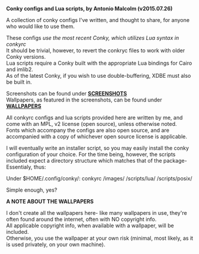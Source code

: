**Conky configs and Lua scripts, by Antonio Malcolm (v2015.07.26)**

A collection of conky configs I've written, and thought to share, for anyone who would like to use them.  

These configs *use the most recent Conky, which utilizes Lua syntax in conkyrc*  
It should be trivial, however, to revert the conkryc files to work with older Conky versions.  
Lua scripts require a Conky built with the appropriate Lua bindings for Cairo and imlib2.  
As of the latest Conky, if you wish to use double-buffering, XDBE must also be built in.  

Screenshots can be found under **[SCREENSHOTS](SCREENSHOTS)**  
Wallpapers, as featured in the screenshots, can be found under **[WALLPAPERS](WALLPAPERS)**  

All conkyrc configs and lua scripts provided here are written by me, and come with an MPL, v2 license (open source), unless otherwise noted.  
Fonts which accompany the configs are also open source, and are accompanied with a copy of whichever open source license is applicable.  

I will eventually write an installer script, so you may easily install the conky configuration of your choice.
For the time being, however, the scripts included expect a directory structure which matches that of the package-  
Essentialy, thus:

Under $HOME/.config/conky/: 
conkyrc
/images/
/scripts/lua/
/scripts/posix/

Simple enough, yes?


**A NOTE ABOUT THE WALLPAPERS**

I don't create all the wallpapers here- like many wallpapers in use, they're often found around the internet, often with NO copyright info.  
All applicable copyright info, when available with a wallpaper, will be included.  
Otherwise, you use the wallpaper at your own risk (minimal, most likely, as it is used privately, on your own machine).